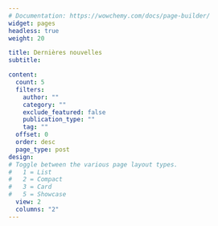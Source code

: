 ```yaml
---
# Documentation: https://wowchemy.com/docs/page-builder/
widget: pages
headless: true
weight: 20

title: Dernières nouvelles
subtitle:

content:
  count: 5
  filters:
    author: ""
    category: ""
    exclude_featured: false
    publication_type: ""
    tag: ""
  offset: 0
  order: desc
  page_type: post
design:
# Toggle between the various page layout types.
#   1 = List
#   2 = Compact  
#   3 = Card
#   5 = Showcase
  view: 2
  columns: "2"
---
```

